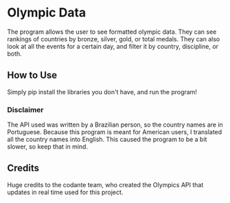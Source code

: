 # Olympic Data

The program allows the user to see formatted olympic data. They can see rankings of countries by bronze, silver, gold, or total medals. They can also look at all the events for a certain day, and filter it by country, discipline, or both. 

## How to Use

Simply pip install the libraries you don't have, and run the program!

### Disclaimer

The API used was written by a Brazilian person, so the country names are in Portuguese. Because this program is meant for American users, I translated all the country names into English. This caused the program to be a bit slower, so keep that in mind.

## Credits

Huge credits to the codante team, who created the Olympics API that updates in real time used for this project.
